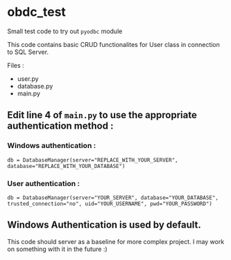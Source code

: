 # obdc_test
Small test code to try out `pyodbc` module

This code contains basic CRUD functionalites for User class in connection to SQL Server.

Files : 
- user.py
- database.py
- main.py

## Edit line 4 of `main.py` to use the appropriate authentication method :

### Windows authentication : 
```
db = DatabaseManager(server="REPLACE_WITH_YOUR_SERVER", database="REPLACE_WITH_YOUR_DATABASE")
```

### User authentication : 
```
db = DatabaseManager(server="YOUR_SERVER", database="YOUR_DATABASE", trusted_connection="no", uid="YOUR_USERNAME", pwd="YOUR_PASSWORD")
```

## Windows Authentication is used by default.

This code should server as a baseline for more complex project. I may work on something with it in the future :)
